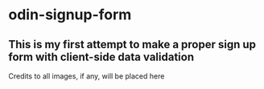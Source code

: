 # odin-signup-form
This is my first attempt to make a proper sign up form with client-side data validation
-----------------
Credits to all images, if any, will be placed here